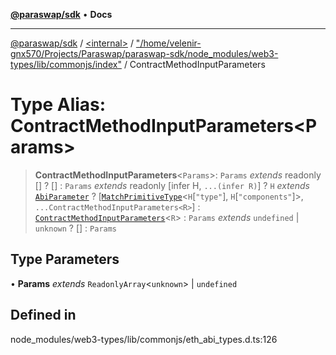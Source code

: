 [**@paraswap/sdk**](../../../../README.md) • **Docs**

***

[@paraswap/sdk](../../../../globals.md) / [\<internal\>](../../../README.md) / ["/home/velenir-gnx570/Projects/Paraswap/paraswap-sdk/node\_modules/web3-types/lib/commonjs/index"](../README.md) / ContractMethodInputParameters

# Type Alias: ContractMethodInputParameters\<Params\>

> **ContractMethodInputParameters**\<`Params`\>: `Params` *extends* readonly [] ? [] : `Params` *extends* readonly [infer H, `...(infer R)`] ? `H` *extends* [`AbiParameter`](AbiParameter.md) ? [[`MatchPrimitiveType`](MatchPrimitiveType.md)\<`H`\[`"type"`\], `H`\[`"components"`\]\>, `...ContractMethodInputParameters<R>`] : [`ContractMethodInputParameters`](ContractMethodInputParameters.md)\<`R`\> : `Params` *extends* `undefined` \| `unknown` ? [] : `Params`

## Type Parameters

• **Params** *extends* `ReadonlyArray`\<`unknown`\> \| `undefined`

## Defined in

node\_modules/web3-types/lib/commonjs/eth\_abi\_types.d.ts:126
